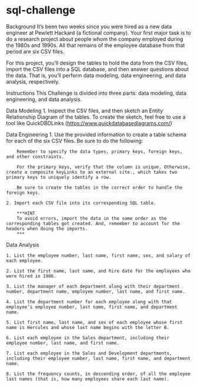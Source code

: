 # sql-challenge

Background
It’s been two weeks since you were hired as a new data engineer at Pewlett Hackard (a fictional company). Your first major task is to do a research project about people whom the company employed during the 1980s and 1990s. All that remains of the employee database from that period are six CSV files.

For this project, you’ll design the tables to hold the data from the CSV files, import the CSV files into a SQL database, and then answer questions about the data. That is, you’ll perform data modeling, data engineering, and data analysis, respectively.

Instructions
This Challenge is divided into three parts: data modeling, data engineering, and data analysis.

Data Modeling
    1. Inspect the CSV files, and then sketch an Entity Relationship Diagram of the tables. To create the sketch, feel free to use a tool like QuickDBDLinks (https://www.quickdatabasediagrams.com/)

Data Engineering
    1. Use the provided information to create a table schema for each of the six CSV files. Be sure to do the following:

        Remember to specify the data types, primary keys, foreign keys, and other constraints.

        For the primary keys, verify that the column is unique. Otherwise, create a composite keyLinks to an external site., which takes two primary keys to uniquely identify a row.

        Be sure to create the tables in the correct order to handle the foreign keys.

    2. Import each CSV file into its corresponding SQL table.

        ***HINT
        To avoid errors, import the data in the same order as the corresponding tables got created. And, remember to account for the headers when doing the imports.
        ***

Data Analysis

    1. List the employee number, last name, first name, sex, and salary of each employee.

    2. List the first name, last name, and hire date for the employees who were hired in 1986.

    3. List the manager of each department along with their department number, department name, employee number, last name, and first name.

    4. List the department number for each employee along with that employee’s employee number, last name, first name, and department name.

    5. List first name, last name, and sex of each employee whose first name is Hercules and whose last name begins with the letter B.

    6. List each employee in the Sales department, including their employee number, last name, and first name.

    7. List each employee in the Sales and Development departments, including their employee number, last name, first name, and department name.

    8. List the frequency counts, in descending order, of all the employee last names (that is, how many employees share each last name).